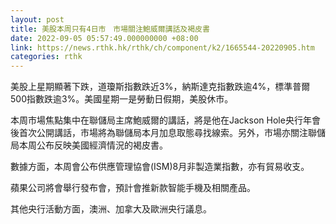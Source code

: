 ```yaml
---
layout: post
title: 美股本周只有4日市　市場關注鮑威爾講話及褐皮書
date: 2022-09-05 05:57:49.000000000 +08:00
link: https://news.rthk.hk/rthk/ch/component/k2/1665544-20220905.htm
categories: rthk
---
```


美股上星期顯著下跌，道瓊斯指數跌近3%，納斯達克指數跌逾4%，標準普爾500指數跌逾3%。美國星期一是勞動日假期，美股休市。

本周市場焦點集中在聯儲局主席鮑威爾的講話，將是他在Jackson Hole央行年會後首次公開講話，市場將為聯儲局本月加息取態尋找線索。另外，市場亦關注聯儲局本周公布反映美國經濟情況的褐皮書。

數據方面，本周會公布供應管理協會(ISM)8月非製造業指數，亦有貿易收支。

蘋果公司將會舉行發布會，預計會推新款智能手機及相關產品。

其他央行活動方面，澳洲、加拿大及歐洲央行議息。
